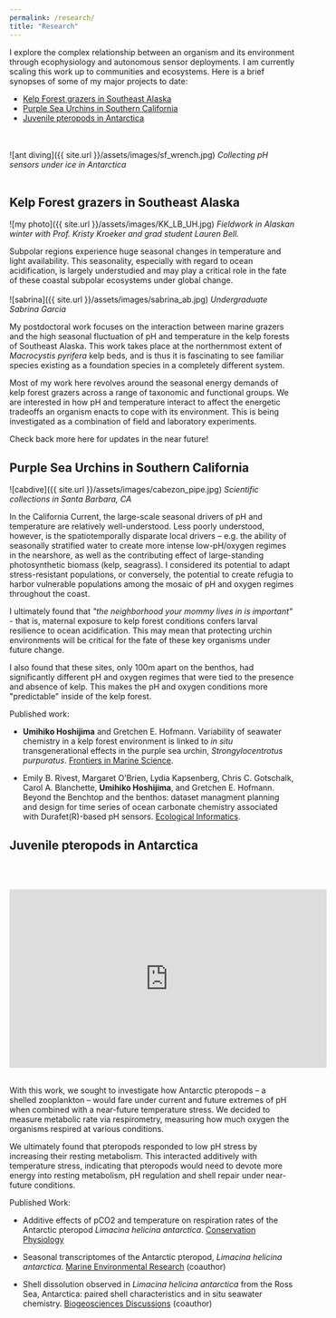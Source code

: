 ```yaml
---
permalink: /research/
title: "Research"
---
```



I explore the complex relationship between an organism and its environment through ecophysiology and autonomous sensor deployments. I am currently scaling this work up to communities and ecosystems. Here is a brief synopses of some of my major projects to date:


* <a href="#alaska">Kelp Forest grazers in Southeast Alaska</a>
* <a href="#purps">Purple Sea Urchins in Southern California</a>
* <a href="#limacina">Juvenile pteropods in Antarctica</a>

<br> <br>
![ant diving]({{ site.url }}/assets/images/sf_wrench.jpg)
*Collecting pH sensors under ice in Antarctica*
<br> <br>




<a id="alaska"></a>
## Kelp Forest grazers in Southeast Alaska

![my photo]({{ site.url }}/assets/images/KK_LB_UH.jpg)
*Fieldwork in Alaskan winter with Prof. Kristy Kroeker and grad student Lauren Bell.*



Subpolar regions experience huge seasonal changes in temperature and light availability. This seasonality, especially with regard to ocean acidification, is largely understudied and may play a critical role in the fate of these coastal subpolar ecosystems under global change.
<br> <br>
![sabrina]({{ site.url }}/assets/images/sabrina_ab.jpg)
*Undergraduate Sabrina Garcia*

My postdoctoral work focuses on the interaction between marine grazers and the high seasonal fluctuation of pH and temperature in the kelp forests of Southeast Alaska. This work takes place at the northernmost extent of *Macrocystis pyrifera* kelp beds, and is thus it is fascinating to see familiar species existing as a foundation species in a completely different system.

Most of my work here revolves around the seasonal energy demands of kelp forest grazers across a range of taxonomic and functional groups. We are interested in how pH and temperature interact to affect the energetic tradeoffs an organism enacts to cope with its environment. This is being investigated as a combination of field and laboratory experiments.

Check back more here for updates in the near future!

<a id="purps"></a>
## Purple Sea Urchins in Southern California


![cabdive]({{ site.url }}/assets/images/cabezon_pipe.jpg)
*Scientific collections in Santa Barbara, CA*

In the California Current, the large-scale seasonal drivers of pH and temperature are relatively well-understood. Less poorly understood, however, is the spatiotemporally disparate local drivers – e.g. the ability of seasonally stratified water to create more intense low-pH/oxygen regimes in the nearshore, as well as the contributing effect of large-standing photosynthetic biomass (kelp, seagrass). I considered its potential to adapt stress-resistant populations, or conversely, the potential to create refugia to harbor vulnerable populations among the mosaic of pH and oxygen regimes throughout the coast.

I ultimately found that *"the neighborhood your mommy lives in is important"* - that is, maternal exposure to kelp forest conditions confers larval resilience to ocean acidification. This may mean that protecting urchin environments will be critical for the fate of these key organisms under future change.

I also found that these sites, only 100m apart on the benthos, had significantly different pH and oxygen regimes that were tied to the presence and absence of kelp. This makes the pH and oxygen conditions more "predictable" inside of the kelp forest.

Published work:
* **Umihiko Hoshijima** and Gretchen E. Hofmann. Variability of seawater chemistry in a kelp forest environment is linked to *in situ* transgenerational effects in the purple sea urchin, *Strongylocentrotus purpuratus*. [Frontiers in Marine Science](https://www.frontiersin.org/articles/10.3389/fmars.2019.00062/full).

* Emily B. Rivest,  Margaret O’Brien, Lydia Kapsenberg, Chris C. Gotschalk, Carol A. Blanchette, **Umihiko Hoshijima**, and Gretchen E. Hofmann. Beyond the Benchtop and the benthos: dataset managment planning and design for time series of ocean carbonate chemistry associated with Durafet(R)-based pH sensors. [Ecological Informatics](https://www.sciencedirect.com/science/article/pii/S1574954116301212).


<a id="limacina"></a>
## Juvenile pteropods in Antarctica
<br> <br>
<iframe width="560" height="315" src="https://www.youtube.com/embed/lB-tbmWnoQA" frameborder="0" allow="accelerometer; autoplay; encrypted-media; gyroscope; picture-in-picture" allowfullscreen></iframe>
<br> <br>


With this work, we sought to investigate how Antarctic pteropods – a shelled zooplankton – would fare under current and future extremes of pH when combined with a near-future temperature stress. We decided to measure metabolic rate via respirometry, measuring how much oxygen the organisms respired at various conditions.

We ultimately found that pteropods responded to low pH stress by increasing their resting metabolism. This interacted additively with temperature stress, indicating that pteropods would need to devote more energy into resting metabolism, pH regulation and shell repair under near-future conditions.

Published Work:

* Additive effects of pCO2 and temperature on respiration rates of the Antarctic pteropod *Limacina helicina antarctica*. [Conservation Physiology](https://academic.oup.com/conphys/article/5/1/cox064/4670933)

*  Seasonal transcriptomes of the Antarctic pteropod, *Limacina helicina antarctica*. [Marine Environmental Research](https://www.sciencedirect.com/science/article/pii/S0141113618304331) (coauthor)

* Shell dissolution observed in *Limacina helicina antarctica* from the Ross Sea, Antarctica: paired shell characteristics and in situ seawater chemistry. [Biogeosciences Discussions](https://www.biogeosciences-discuss.net/bg-2016-467/) (coauthor)
